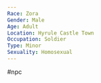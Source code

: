 ```yaml
---
Race: Zora
Gender: Male
Age: Adult
Location: Hyrule Castle Town
Occupation: Soldier
Type: Minor
Sexuality: Homosexual
---
```

 #npc 


